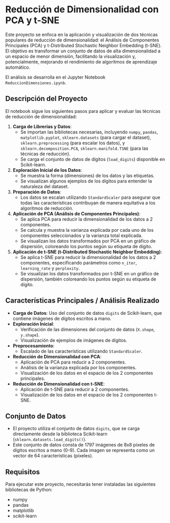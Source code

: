 # Reducción de Dimensionalidad con PCA y t-SNE

Este proyecto se enfoca en la aplicación y visualización de dos técnicas populares de reducción de dimensionalidad: el Análisis de Componentes Principales (PCA) y t-Distributed Stochastic Neighbor Embedding (t-SNE). El objetivo es transformar un conjunto de datos de alta dimensionalidad a un espacio de menor dimensión, facilitando la visualización y, potencialmente, mejorando el rendimiento de algoritmos de aprendizaje automático.

El análisis se desarrolla en el Jupyter Notebook `ReduccionDimensiones.ipynb`.

## Descripción del Proyecto

El notebook sigue los siguientes pasos para aplicar y evaluar las técnicas de reducción de dimensionalidad:
1.  **Carga de Librerías y Datos**:
    * Se importan las bibliotecas necesarias, incluyendo `numpy`, `pandas`, `matplotlib.pyplot`, `sklearn.datasets` (para cargar el dataset), `sklearn.preprocessing` (para escalar los datos), y `sklearn.decomposition.PCA`, `sklearn.manifold.TSNE` (para las técnicas de reducción).
    * Se carga el conjunto de datos de dígitos (`load_digits`) disponible en Scikit-learn.
2.  **Exploración Inicial de los Datos**:
    * Se muestra la forma (dimensiones) de los datos y las etiquetas.
    * Se visualizan algunos ejemplos de los dígitos para entender la naturaleza del dataset.
3.  **Preparación de Datos**:
    * Los datos se escalan utilizando `StandardScaler` para asegurar que todas las características contribuyan de manera equitativa a los algoritmos de reducción.
4.  **Aplicación de PCA (Análisis de Componentes Principales)**:
    * Se aplica PCA para reducir la dimensionalidad de los datos a 2 componentes.
    * Se calcula y muestra la varianza explicada por cada uno de los componentes seleccionados y la varianza total explicada.
    * Se visualizan los datos transformados por PCA en un gráfico de dispersión, coloreando los puntos según su etiqueta de dígito.
5.  **Aplicación de t-SNE (t-Distributed Stochastic Neighbor Embedding)**:
    * Se aplica t-SNE para reducir la dimensionalidad de los datos a 2 componentes, especificando parámetros como `n_iter`, `learning_rate` y `perplexity`.
    * Se visualizan los datos transformados por t-SNE en un gráfico de dispersión, también coloreando los puntos según su etiqueta de dígito.

## Características Principales / Análisis Realizado

* **Carga de Datos**: Uso del conjunto de datos `digits` de Scikit-learn, que contiene imágenes de dígitos escritos a mano.
* **Exploración Inicial**:
    * Verificación de las dimensiones del conjunto de datos (`X.shape`, `y.shape`).
    * Visualización de ejemplos de imágenes de dígitos.
* **Preprocesamiento**:
    * Escalado de las características utilizando `StandardScaler`.
* **Reducción de Dimensionalidad con PCA**:
    * Aplicación de PCA para reducir a 2 componentes.
    * Análisis de la varianza explicada por los componentes.
    * Visualización de los datos en el espacio de los 2 componentes principales.
* **Reducción de Dimensionalidad con t-SNE**:
    * Aplicación de t-SNE para reducir a 2 componentes.
    * Visualización de los datos en el espacio de los 2 componentes t-SNE.

## Conjunto de Datos

* El proyecto utiliza el conjunto de datos `digits`, que se carga directamente desde la biblioteca Scikit-learn (`sklearn.datasets.load_digits()`).
* Este conjunto de datos consta de 1797 imágenes de 8x8 píxeles de dígitos escritos a mano (0-9). Cada imagen se representa como un vector de 64 características (píxeles).

## Requisitos

Para ejecutar este proyecto, necesitarás tener instaladas las siguientes bibliotecas de Python:
* numpy
* pandas
* matplotlib
* scikit-learn
